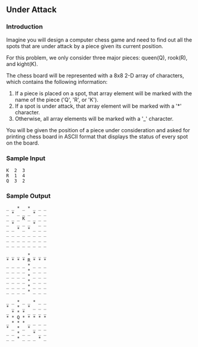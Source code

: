 ## Under Attack

### Introduction

Imagine you will design a computer chess game and need to find out all the spots that are under attack by a piece given its current position.

For this problem, we only consider three major pieces: queen(Q), rook(R), and kight(K).

The chess board will be represented with a 8x8 2-D array of characters, which contains the following information: 

1. If a piece is placed on a spot, that array element will be marked with the name of the piece ('Q', 'R', or 'K').
2. If a spot is under attack, that array element will be marked with a '*' character.
3. Otherwise, all array elements will be marked with a '_' character.

You will be given the position of a piece under consideration and asked for printing chess board in ASCII format that displays the status of every spot on the board.

### Sample Input
```
K  2  3
R  1  4
Q  3  2
```

### Sample Output
```
_ _ * _ * _ _ _
_ * _ _ _ * _ _
_ _ _ K _ _ _ _
_ * _ _ _ * _ _
_ _ * _ * _ _ _
_ _ _ _ _ _ _ _
_ _ _ _ _ _ _ _
_ _ _ _ _ _ _ _

_ _ _ _ * _ _ _
* * * * R * * *
_ _ _ _ * _ _ _
_ _ _ _ * _ _ _
_ _ _ _ * _ _ _
_ _ _ _ * _ _ _
_ _ _ _ * _ _ _
_ _ _ _ * _ _ _

_ _ * _ _ * _ _
* _ * _ * _ _ _
_ * * * _ _ _ _
* * Q * * * * *
_ * * * _ _ _ _
* _ * _ * _ _ _
_ _ * _ _ * _ _
_ _ * _ _ _ * _

```